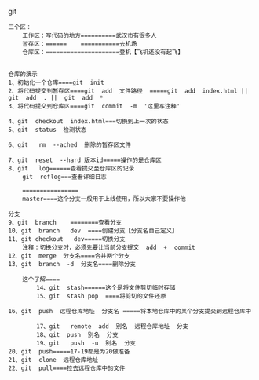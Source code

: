    git


    三个区：
        工作区：写代码的地方==========武汉市有很多人
        暂存区：======    ===========去机场
        仓库区：=====================登机【飞机还没有起飞】


    仓库的演示
    1、初始化一个仓库====git  init  
    2、将代码提交到暂存区====git  add  文件路径  =====git  add  index.html || git  add  . ||  git  add  *
    3、将代码提交到仓库区====git  commit  -m  '这里写注释'

    4、git  checkout  index.html===切换到上一次的状态
    5、git  status  检测状态

    6、git   rm  --ached  删除的暂存区文件

    7、git  reset  --hard 版本id=====操作的是仓库区
    8、git   log======查看提交至仓库区的记录
        git  reflog===查看详细日志

        ================
        master====这个分支一般用于上线使用，所以大家不要操作他

    分支   
    9、git  branch    ========查看分支   
    10、git  branch   dev  ====创建分支【分支名自己定义】
    11、git checkout   dev=====切换分支 
        注释：切换分支时，必须先要让当前分支提交  add  +  commit 
    12、git  merge  分支名====合并两个分支
    13、git  branch  -d  分支名====删除分支

        这个了解====
            14、git  stash======这个是将文件剪切临时存储
            15、git  stash pop  ====将剪切的文件还原

    16、git  push  远程仓库地址  分支名 =====将本地仓库中的某个分支提交到远程仓库中 
    
            17、git   remote  add  别名  远程仓库地址  分支
            18、git  push  别名  分支
            19、git   push  -u  别名  分支
    20、git  push=====17-19都是为20做准备
    21、git  clone  远程仓库地址
    22、git  pull====拉去远程仓库中的文件